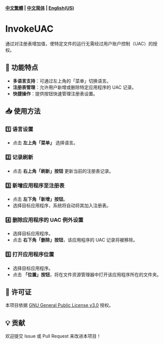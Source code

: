 **[中文繁體](README_zh_TW.md) | [中文简体](README_zh_CN.md) | [English(US)](README_en_US.md)**
# InvokeUAC
通过对注册表增加值，使特定文件的运行无需经过用户账户控制（UAC）的授权。

## 🚀 功能特点
- **多语言支持**：可通过左上角的「菜单」切换语言。
- **注册表管理**：允许用户新增或删除特定应用程序的 UAC 记录。
- **快捷操作**：提供按钮快速管理注册表设置。

## 📥 使用方法

### 1️⃣ 语言设置
- 点击 **左上角「菜单」** 选择语言。

### 2️⃣ 记录刷新
- 点击 **右上角「刷新」按钮** 更新当前的注册表记录。

### 3️⃣ 新增应用程序至注册表
- 点击 **左下角「新增」按钮**。
- 选择目标应用程序，系统将自动将其加入注册表。

### 4️⃣ 删除应用程序的 UAC 例外设置
- 选择目标应用程序。
- 点击 **右下角「删除」按钮**，该应用程序的 UAC 记录将被移除。

### 5️⃣ 打开应用程序位置
- 选择目标应用程序。
- 点击 **「位置」按钮**，将在文件资源管理器中打开该应用程序所在的文件夹。

## 📜 许可证
本项目依据 [GNU General Public License v3.0](https://www.gnu.org/licenses/gpl-3.0.html) 授权。

## 💡 贡献
欢迎提交 Issue 或 Pull Request 来改进本项目！


